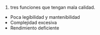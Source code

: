 1. tres funciones que tengan mala calidad.
 - Poca legibilidad y mantenibilidad
 - Complejidad excesiva
 - Rendimiento deficiente
